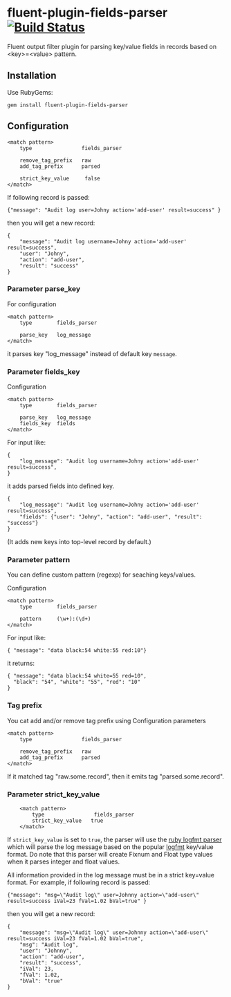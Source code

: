# fluent-plugin-fields-parser [![Build Status](https://travis-ci.org/tomas-zemres/fluent-plugin-fields-parser.png)](https://travis-ci.org/tomas-zemres/fluent-plugin-fields-parser)

Fluent output filter plugin for parsing key/value fields in records
based on &lt;key>=&lt;value> pattern.

## Installation

Use RubyGems:

    gem install fluent-plugin-fields-parser

## Configuration

    <match pattern>
        type                fields_parser

        remove_tag_prefix   raw
        add_tag_prefix      parsed

        strict_key_value     false
    </match>

If following record is passed:

```
{"message": "Audit log user=Johny action='add-user' result=success" }
```

then you will get a new record:

```
{
    "message": "Audit log username=Johny action='add-user' result=success",
    "user": "Johny",
    "action": "add-user",
    "result": "success"
}
```

### Parameter parse_key

For configuration

    <match pattern>
        type        fields_parser

        parse_key   log_message
    </match>

it parses key "log_message" instead of default key `message`.

### Parameter fields_key

Configuration

    <match pattern>
        type        fields_parser

        parse_key   log_message
        fields_key  fields
    </match>

For input like:

```
{
    "log_message": "Audit log username=Johny action='add-user' result=success",
}
```

it adds parsed fields into defined key.

```
{
    "log_message": "Audit log username=Johny action='add-user' result=success",
    "fields": {"user": "Johny", "action": "add-user", "result": "success"}
}
```

(It adds new keys into top-level record by default.)

### Parameter pattern

You can define custom pattern (regexp) for seaching keys/values.

Configuration

    <match pattern>
        type        fields_parser

        pattern     (\w+):(\d+)
    </match>

For input like:
```
{ "message": "data black:54 white:55 red:10"}
```

it returns:

```
{ "message": "data black:54 white=55 red=10",
  "black": "54", "white": "55", "red": "10"
}
```

### Tag prefix

You cat add and/or remove tag prefix using Configuration parameters

    <match pattern>
        type                fields_parser

        remove_tag_prefix   raw
        add_tag_prefix      parsed
    </match>

If it matched tag "raw.some.record", then it emits tag "parsed.some.record".

### Parameter strict_key_value

```
    <match pattern>
        type                fields_parser
        strict_key_value   true
    </match>
```

If `strict_key_value` is set to `true`, the parser will use the [ruby logfmt
parser](https://github.com/cyberdelia/logfmt-ruby) which will parse the log
message based on the popular [logfmt](https://brandur.org/logfmt) key/value
format.  Do note that this parser will create Fixnum and Float type values
when it parses integer and float values.

All information provided in the log message must be in a strict key=value
format.  For example, if following record is passed:

```
{"message": "msg=\"Audit log\" user=Johnny action=\"add-user\" result=success iVal=23 fVal=1.02 bVal=true" }
```

then you will get a new record:

```
{
    "message": "msg=\"Audit log\" user=Johnny action=\"add-user\" result=success iVal=23 fVal=1.02 bVal=true",
    "msg": "Audit log",
    "user": "Johnny",
    "action": "add-user",
    "result": "success",
    "iVal": 23,
    "fVal": 1.02,
    "bVal": "true"
}
```
